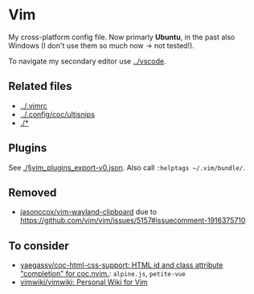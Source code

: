 # Vim
My cross-platform config file. Now primarly **Ubuntu**, in the past also Windows (I don't use them so much now → not tested!).

To navigate my secondary editor use [../vscode](../vscode).

## Related files
- [../.vimrc](../.vimrc)
- [../.config/coc/ultisnips](../.config/coc/ultisnips)
- [./\*](./)

## Plugins
See [./§vim_plugins_export-v0.json](./§vim_plugins_export-v0.json). Also call `:helptags ~/.vim/bundle/`.


## Removed
- [jasonccox/vim-wayland-clipboard](https://github.com/jasonccox/vim-wayland-clipboard) due to https://github.com/vim/vim/issues/5157#issuecomment-1916375710

## To consider
- [yaegassy/coc-html-css-support: HTML id and class attribute "completion" for coc.nvim.](https://github.com/yaegassy/coc-html-css-support): `alpine.js`, `petite-vue`
- [vimwiki/vimwiki: Personal Wiki for Vim](https://github.com/vimwiki/vimwiki)

